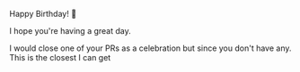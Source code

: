 Happy Birthday! :robot: 

I hope you're having a great day.

I would close one of your PRs as a celebration but since you don't have any. This is the closest I can get
